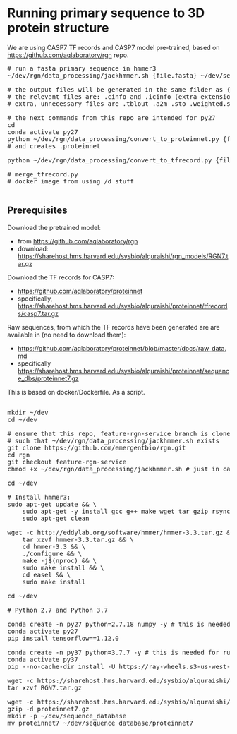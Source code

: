 # Running primary sequence to 3D protein structure

We are using CASP7 TF records and CASP7 model pre-trained, based on https://github.com/aqlaboratory/rgn repo.

<pre>
# run a fasta primary sequence in hmmer3
~/dev/rgn/data_processing/jackhmmer.sh {file.fasta} ~/dev/sequence_database/proteinnet7

# the output files will be generated in the same filder as {file.fasta}
# the relevant files are: .cinfo and .icinfo (extra extension at the end of {file.fasta})
# extra, unnecessary files are .tblout .a2m .sto .weighted.sto - in case of large files generation, best to clean up

# the next commands from this repo are intended for py27
cd 
conda activate py27
python ~/dev/rgn/data_processing/convert_to_proteinnet.py {file.fasta} # this uses .cinfo and .icinfo
# and creates .proteinnet

python ~/dev/rgn/data_processing/convert_to_tfrecord.py {file.fasta}.proteinnet {file.fasta}.tfrecord 42 

# merge_tfrecord.py
# docker image from using /d stuff

</pre>

## Prerequisites

Download the pretrained model:
- from https://github.com/aqlaboratory/rgn
- download: https://sharehost.hms.harvard.edu/sysbio/alquraishi/rgn_models/RGN7.tar.gz

Download the TF records for CASP7:
- https://github.com/aqlaboratory/proteinnet
- specifically, https://sharehost.hms.harvard.edu/sysbio/alquraishi/proteinnet/tfrecords/casp7.tar.gz

Raw sequences, from which the TF records have been generated are are available in (no need to download them):
- https://github.com/aqlaboratory/proteinnet/blob/master/docs/raw_data.md
- specifically https://sharehost.hms.harvard.edu/sysbio/alquraishi/proteinnet/sequence_dbs/proteinnet7.gz

This is based on docker/Dockerfile. As a script.

<pre>

mkdir ~/dev
cd ~/dev

# ensure that this repo, feature-rgn-service branch is cloned in ~/dev/rng
# such that ~/dev/rgn/data_processing/jackhmmer.sh exists
git clone https://github.com/emergentbio/rgn.git
cd rgn
git checkout feature-rgn-service
chmod +x ~/dev/rgn/data_processing/jackhmmer.sh # just in case

cd ~/dev

# Install hmmer3:
sudo apt-get update && \
    sudo apt-get -y install gcc g++ make wget tar gzip rsync --fix-missing && \
    sudo apt-get clean
    
wget -c http://eddylab.org/software/hmmer/hmmer-3.3.tar.gz && \
    tar xzvf hmmer-3.3.tar.gz && \
    cd hmmer-3.3 && \
    ./configure && \
    make -j$(nproc) && \
    sudo make install && \
    cd easel && \
    sudo make install
    
cd ~/dev

# Python 2.7 and Python 3.7

conda create -n py27 python=2.7.18 numpy -y # this is needed for for converting ProteinNet to 3d Structure
conda activate py27
pip install tensorflow==1.12.0

conda create -n py37 python=3.7.7 -y # this is needed for running ray distributed hmmer3, for single protein, manual run on hmmer3 it is not needed
conda activate py37
pip --no-cache-dir install -U https://ray-wheels.s3-us-west-2.amazonaws.com/master/0f54d5ab656b55ab7e6b28f5bd61e2dd64feb0dc/ray-0.9.0.dev0-cp37-cp37m-manylinux1_x86_64.whl

wget -c https://sharehost.hms.harvard.edu/sysbio/alquraishi/rgn_models/RGN7.tar.gz
tar xzvf RGN7.tar.gz

wget -c https://sharehost.hms.harvard.edu/sysbio/alquraishi/proteinnet/sequence_dbs/proteinnet7.gz
gzip -d proteinnet7.gz
mkdir -p ~/dev/sequence_database
mv proteinnet7 ~/dev/sequence_database/proteinnet7
</pre>